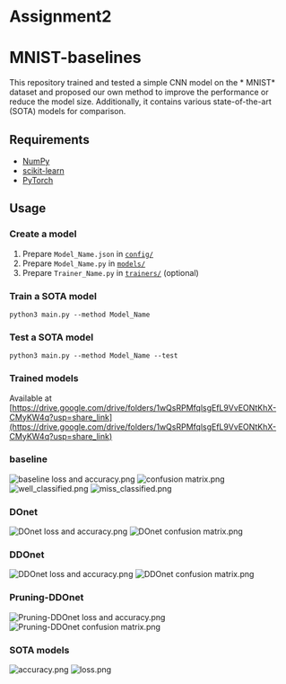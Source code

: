 # Assignment2
# MNIST-baselines
This repository trained and tested a simple CNN model on the * MNIST* dataset 
and proposed our own method to improve the performance or reduce the model size.
Additionally, it contains various state-of-the-art (SOTA) models for comparison.

## Requirements
- [NumPy](http://www.numpy.org/)
- [scikit-learn](http://scikit-learn.org/stable/index.html)
- [PyTorch](http://pytorch.org/)

## Usage
### Create a model
1. Prepare `Model_Name.json` in [`config/`](./config)
2. Prepare `Model_Name.py` in [`models/`](./models)
3. Prepare `Trainer_Name.py` in [`trainers/`](./trainers) (optional) 
### Train a SOTA model
`python3 main.py --method Model_Name`
### Test a SOTA model
`python3 main.py --method Model_Name --test`
### Trained models
Available at [https://drive.google.com/drive/folders/1wQsRPMfqlsgEfL9VvEONtKhX-CMyKW4q?usp=share_link](https://drive.google.com/drive/folders/1wQsRPMfqlsgEfL9VvEONtKhX-CMyKW4q?usp=share_link)

### baseline
![baseline loss and accuracy.png](plot/reademePlots/img_2.png)
![confusion matrix.png](plot/reademePlots/img_3.png)
![well_classified.png](plot/reademePlots/img_4.png)
![miss_classified.png](plot/reademePlots/img_5.png)

### DOnet
![DOnet loss and accuracy.png](plot/reademePlots/img_8.png)
![DOnet confusion matrix.png](plot/reademePlots/img_9.png)

### DDOnet
![DDOnet loss and accuracy.png](plot/reademePlots/img_10.png)
![DDOnet confusion matrix.png](plot/reademePlots/img_11.png)

### Pruning-DDOnet
![Pruning-DDOnet loss and accuracy.png](plot/reademePlots/img_6.png)
![Pruning-DDOnet confusion matrix.png](plot/reademePlots/img_7.png)

### SOTA models
![accuracy.png](plot/reademePlots/img.png)
![loss.png](plot/reademePlots/img_1.png)